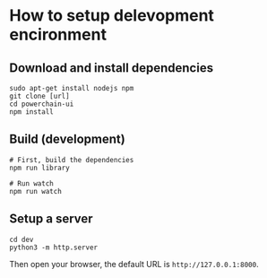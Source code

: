 # How to setup delevopment encironment

## Download and install dependencies

```
sudo apt-get install nodejs npm
git clone [url]
cd powerchain-ui
npm install
```

## Build (development)

```
# First, build the dependencies
npm run library

# Run watch
npm run watch
```

## Setup a server 

```
cd dev
python3 -m http.server
```

Then open your browser, the default URL is `http://127.0.0.1:8000`.

